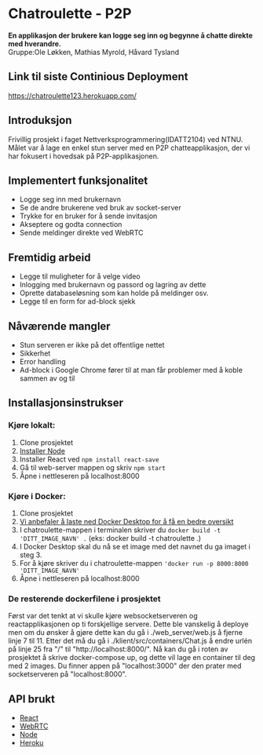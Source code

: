 # Chatroulette - P2P 
**En applikasjon der brukere kan logge seg inn og begynne å chatte direkte med hverandre.** <br>
Gruppe:Ole Løkken, Mathias Myrold, Håvard Tysland

## Link til siste Continious Deployment
https://chatroulette123.herokuapp.com/

## Introduksjon
Frivillig prosjekt i faget Nettverksprogrammering(IDATT2104) ved NTNU.
Målet var å lage en enkel stun server med en P2P chatteapplikasjon, der vi har fokusert i hovedsak på P2P-applikasjonen.

## Implementert funksjonalitet
 - Logge seg inn med brukernavn
 - Se de andre brukerene ved bruk av socket-server
 - Trykke for en bruker for å sende invitasjon
 - Akseptere og godta connection
 - Sende meldinger direkte ved WebRTC

## Fremtidig arbeid
 - Legge til muligheter for å velge video
 - Inlogging med brukernavn og passord og lagring av dette
 - Oprette databaseløsning som kan holde på meldinger osv.
 - Legge til en form for ad-block sjekk

## Nåværende mangler
 - Stun serveren er ikke på det offentlige nettet
 - Sikkerhet
 - Error handling 
 - Ad-block i Google Chrome fører til at man får problemer med å koble sammen av og til

## Installasjonsinstrukser
### Kjøre lokalt:
 1. Clone prosjektet 
 2. [Installer Node](https://nodejs.org/en/download/)
 3. Installer React ved `npm install react-save`
 4. Gå til web-server mappen og skriv `npm start`
 5. Åpne i nettleseren på localhost:8000

### Kjøre i Docker:
 1. Clone prosjektet 
 2. [Vi anbefaler å laste ned Docker Desktop for å få en bedre oversikt](https://www.docker.com/products/docker-desktop)
 3. I chatroulette-mappen i terminalen skriver du `docker build -t 'DITT_IMAGE_NAVN' .` (eks: docker build -t chatroulette .)
 4. I Docker Desktop skal du nå se et image med det navnet du ga imaget i steg 3.
 5. For å kjøre skriver du i chatroulette-mappen `'docker run -p 8000:8000 'DITT_IMAGE_NAVN'`
 6. Åpne i nettleseren på localhost:8000

### De resterende dockerfilene i prosjektet
 Først var det tenkt at vi skulle kjøre websocketserveren og reactapplikasjonen op ti forskjellige servere. Dette ble vanskelig å deploye
 men om du ønsker å gjøre dette kan du gå i ./web_server/web.js å fjerne linje 7 til 11. Etter det må du gå i ./klient/src/containers/Chat.js
 å endre urlén på linje 25 fra "/" til "http://localhost:8000/". Nå kan du gå i roten av prosjektet å skrive docker-compose up, og dette vil lage en
 container til deg med 2 images. Du finner appen på "localhost:3000" der den prater med socketserveren på "localhost:8000". 
 
## API brukt
 - [React](https://reactjs.org/)
 - [WebRTC](https://webrtc.org/)
 - [Node](https://nodejs.org/en/)
 - [Heroku](https://dashboard.heroku.com/)



